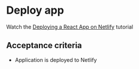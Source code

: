 # Deploy app

Watch the [Deploying a React App on Netlify](https://www.loom.com/share/5e5dc383d61647c1a2b5a4661e80fcd9) tutorial

## Acceptance criteria

- Application is deployed to Netlify
